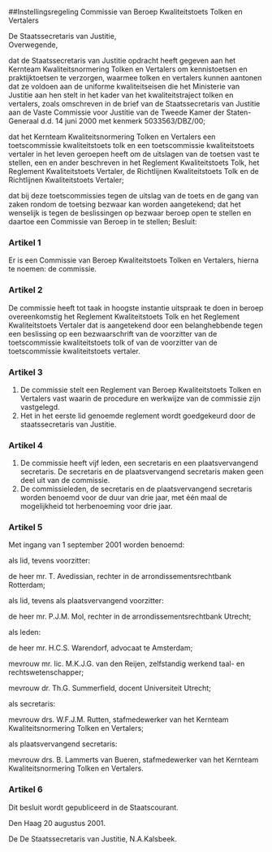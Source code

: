 <meta http-equiv='Content-Type' content='text/html; charset=utf-8' />

##Instellingsregeling Commissie van Beroep Kwaliteitstoets Tolken en Vertalers

De Staatssecretaris van Justitie,  
Overwegende,

dat de Staatssecretaris van Justitie opdracht heeft gegeven aan het Kernteam Kwaliteitsnormering Tolken en Vertalers om kennistoetsen en praktijktoetsen te verzorgen, waarmee tolken en vertalers kunnen aantonen dat ze voldoen aan de uniforme kwaliteitseisen die het Ministerie van Justitie aan hen stelt in het kader van het kwaliteitstraject tolken en vertalers, zoals omschreven in de brief van de Staatssecretaris van Justitie aan de Vaste Commissie voor Justitie van de Tweede Kamer der Staten-Generaal d.d. 14 juni 2000 met kenmerk 5033563/DBZ/00;  

dat het Kernteam Kwaliteitsnormering Tolken en Vertalers een toetscommissie kwaliteitstoets tolk en een toetscommissie kwaliteitstoets vertaler in het leven geroepen heeft om de uitslagen van de toetsen vast te stellen, een en ander beschreven in het Reglement Kwaliteitstoets Tolk, het Reglement Kwaliteitstoets Vertaler, de Richtlijnen Kwaliteitstoets Tolk en de Richtlijnen Kwaliteitstoets Vertaler;  

dat bij deze toetscommissies tegen de uitslag van de toets en de gang van zaken rondom de toetsing bezwaar kan worden aangetekend; dat het wenselijk is tegen de beslissingen op bezwaar beroep open te stellen en daartoe een Commissie van Beroep in te stellen;     Besluit:    

### Artikel  1  

Er is een Commissie van Beroep Kwaliteitstoets Tolken en Vertalers, hierna te noemen: de commissie.  

### Artikel  2  

De commissie heeft tot taak in hoogste instantie uitspraak te doen in beroep overeenkomstig het Reglement Kwaliteitstoets Tolk en het Reglement Kwaliteitstoets Vertaler dat is aangetekend door een belanghebbende tegen een beslissing op een bezwaarschrift van de voorzitter van de toetscommissie kwaliteitstoets tolk of van de voorzitter van de toetscommissie kwaliteitstoets vertaler.  

### Artikel  3  

1.  De commissie stelt een Reglement van Beroep Kwaliteitstoets Tolken en Vertalers vast waarin de procedure en werkwijze van de commissie zijn vastgelegd.   
2.  Het in het eerste lid genoemde reglement wordt goedgekeurd door de staatssecretaris van Justitie.   

### Artikel  4  

1.  De commissie heeft vijf leden, een secretaris en een plaatsvervangend secretaris. De secretaris en de plaatsvervangend secretaris maken geen deel uit van de commissie.   
2.  De commissieleden, de secretaris en de plaatsvervangend secretaris worden benoemd voor de duur van drie jaar, met één maal de mogelijkheid tot herbenoeming voor drie jaar.   

### Artikel  5  

Met ingang van 1 september 2001 worden benoemd: 

als lid, tevens voorzitter:  

de heer mr. T. Avedissian, rechter in de arrondissementsrechtbank Rotterdam;  

als lid, tevens als plaatsvervangend voorzitter:  

de heer mr. P.J.M. Mol, rechter in de arrondissementsrechtbank Utrecht;  

als leden:  

de heer mr. H.C.S. Warendorf, advocaat te Amsterdam;  

mevrouw mr. lic. M.K.J.G. van den Reijen, zelfstandig werkend taal- en rechtswetenschapper;  

mevrouw dr. Th.G. Summerfield, docent Universiteit Utrecht;  

als secretaris:  

mevrouw drs. W.F.J.M. Rutten, stafmedewerker van het Kernteam Kwaliteitsnormering Tolken en Vertalers;  

als plaatsvervangend secretaris:  

mevrouw drs. B. Lammerts van Bueren, stafmedewerker van het Kernteam Kwaliteitsnormering Tolken en Vertalers.    

### Artikel  6  

Dit besluit wordt gepubliceerd in de Staatscourant.  

Den Haag 
20 augustus 2001.    

De 
De Staatssecretaris van Justitie,
N.A.Kalsbeek.    
